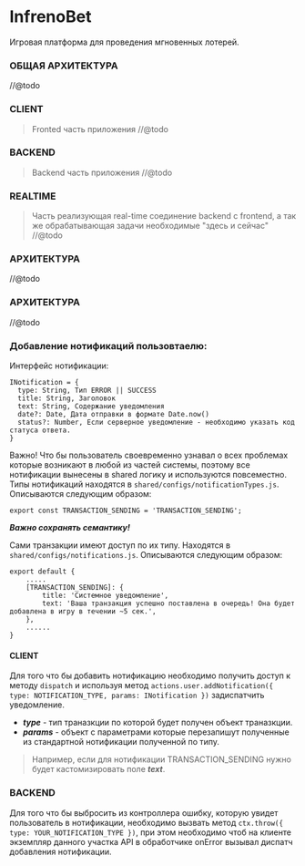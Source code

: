 # InfrenoBet
Игровая платформа для проведения мгновенных лотерей. 

### ОБЩАЯ АРХИТЕКТУРА
//@todo

### CLIENT
 >Fronted часть приложения
//@todo

### BACKEND
 >Backend часть приложения
//@todo

### REALTIME
 >Часть реализующая real-time соединение backend с frontend, а так же обрабатывающая задачи необходимые "здесь и сейчас"
//@todo

### АРХИТЕКТУРА
//@todo

### АРХИТЕКТУРА
//@todo

### Добавление нотификаций пользовтаелю:
Интерфейс нотификации:
```
INotification = {
  type: String, Тип ERROR || SUCCESS
  title: String, Заголовок
  text: String, Содержание уведомления
  date?: Date, Дата отправки в формате Date.now()
  status?: Number, Если серверное уведомление - необходимо указать код статуса ответа.
}
```
Важно! Что бы пользователь своевременно узнавал о всех проблемах которые возникают в любой из частей системы, поэтому все нотификации вынесены в shared логику и используются повсеместно.
Типы нотификаций находятся в `shared/configs/notificationTypes.js`.
Описываются следующим образом: 
```
export const TRANSACTION_SENDING = 'TRANSACTION_SENDING';
```
***Важно сохранять семантику!***

Сами транзакции имеют доступ по их типу. Находятся в `shared/configs/notifications.js`.
Описываются следующим образом:

```
export default {
    .....
    [TRANSACTION_SENDING]: {
        title: 'Системное уведомление',
        text: 'Ваша транзакция успешно поставлена в очередь! Она будет добавлена в игру в течении ~5 сек.',
    },
    ......
}
```

#### CLIENT
Для того что бы добавить нотификацию необходимо получить доступ к методу `dispatch` и используя метод `actions.user.addNotification({ type: NOTIFICATION_TYPE, params: INotification })` задиспатчить уведомление.
* ***type*** - тип траназкции по которой будет получен объект траназкции.
* ***params*** - объект с параметрами которые перезапишут полученные из стандартной нотификации полученной по типу. 
>Например, если для нотификации TRANSACTION_SENDING нужно будет кастомизировать поле ***text***.

### BACKEND
Для того что бы выбросить из контроллера ошибку, которую увидет пользователь в нотификации, необходимо вызвать метод 
`ctx.throw({ type: YOUR_NOTIFICATION_TYPE })`, при этом необходимо чтоб на клиенте экземпляр данного участка API в обработчике onError вызывал диспатч добавления нотификации.

